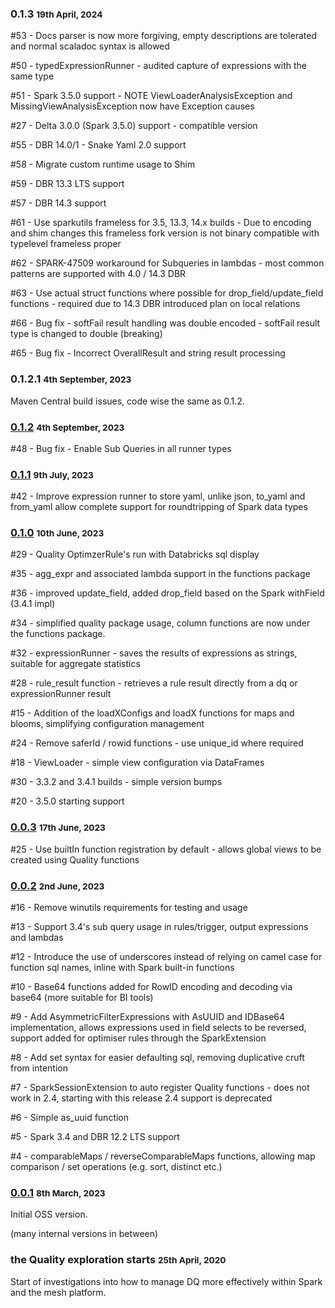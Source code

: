 ### 0.1.3 <small>19th April, 2024</small>

#53 - Docs parser is now more forgiving, empty descriptions are tolerated and normal scaladoc syntax is allowed

#50 - typedExpressionRunner - audited capture of expressions with the same type

#51 - Spark 3.5.0 support - NOTE ViewLoaderAnalysisException and MissingViewAnalysisException now have Exception causes

#27 - Delta 3.0.0 (Spark 3.5.0) support - compatible version

#55 - DBR 14.0/1 - Snake Yaml 2.0 support

#58 - Migrate custom runtime usage to Shim

#59 - DBR 13.3 LTS support

#57 - DBR 14.3 support

#61 - Use sparkutils frameless for 3.5, 13.3, 14.x builds - Due to encoding and shim changes this frameless fork version is not binary compatible with typelevel frameless proper 

#62 - SPARK-47509 workaround for Subqueries in lambdas - most common patterns are supported with 4.0 / 14.3 DBR

#63 - Use actual struct functions where possible for drop_field/update_field functions - required due to 14.3 DBR introduced plan on local relations

#66 - Bug fix - softFail result handling was double encoded - softFail result type is changed to double (breaking)

#65 - Bug fix - Incorrect OverallResult and string result processing  

### 0.1.2.1 <small>4th September, 2023</small>

Maven Central build issues, code wise the same as 0.1.2.

### [0.1.2](https://github.com/sparkutils/quality/milestone/7?closed=1) <small>4th September, 2023</small>

#48 - Bug fix - Enable Sub Queries in all runner types

### [0.1.1](https://github.com/sparkutils/quality/milestone/6?closed=1) <small>9th July, 2023</small>

#42 - Improve expression runner to store yaml, unlike json, to_yaml and from_yaml allow complete support for roundtripping of Spark data types

### [0.1.0](https://github.com/sparkutils/quality/milestone/3?closed=1) <small>10th June, 2023</small>

#29 - Quality OptimzerRule's run with Databricks sql display

#35 - agg_expr and associated lambda support in the functions package 

#36 - improved update_field, added drop_field based on the Spark withField (3.4.1 impl)

#34 - simplified quality package usage, column functions are now under the functions package.

#32 - expressionRunner - saves the results of expressions as strings, suitable for aggregate statistics

#28 - rule_result function - retrieves a rule result directly from a dq or expressionRunner result

#15 - Addition of the loadXConfigs and loadX functions for maps and blooms, simplifying configuration management

#24 - Remove saferId / rowid functions - use unique_id where required 

#18 - ViewLoader - simple view configuration via DataFrames  

#30 - 3.3.2 and 3.4.1 builds - simple version bumps

#20 - 3.5.0 starting support

### [0.0.3](https://github.com/sparkutils/quality/milestone/5?closed=1) <small>17th June, 2023</small>

#25 - Use builtIn function registration by default - allows global views to be created using Quality functions

### [0.0.2](https://github.com/sparkutils/quality/milestone/2?closed=1) <small>2nd June, 2023</small>

#16 - Remove winutils requirements for testing and usage

#13 - Support 3.4's sub query usage in rules/trigger, output expressions and lambdas 

#12 - Introduce the use of underscores instead of relying on camel case for function sql names, inline with Spark built-in functions

#10 - Base64 functions added for RowID encoding and decoding via base64 (more suitable for BI tools)

#9 - Add AsymmetricFilterExpressions with AsUUID and IDBase64 implementation, allows expressions used in field selects to be reversed, support added for optimiser rules through the SparkExtension 

#8 - Add set syntax for easier defaulting sql, removing duplicative cruft from intention

#7 - SparkSessionExtension to auto register Quality functions - does not work in 2.4, starting with this release 2.4 support is deprecated

#6 - Simple as_uuid function

#5 - Spark 3.4 and DBR 12.2 LTS support

#4 - comparableMaps / reverseComparableMaps functions, allowing map comparison / set operations (e.g. sort, distinct etc.)

### [0.0.1](https://github.com/sparkutils/quality/milestone/1?closed=1) <small>8th March, 2023</small>

Initial OSS version.

(many internal versions in between)

### the Quality exploration starts <small>25th April, 2020</small>

Start of investigations into how to manage DQ more effectively within Spark and the mesh platform.
